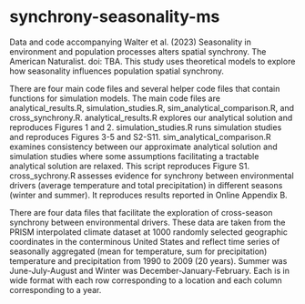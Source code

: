 # synchrony-seasonality-ms
Data and code accompanying Walter et al. (2023) Seasonality in environment and population processes alters spatial synchrony. The American Naturalist. doi: TBA. This study uses theoretical models to explore how seasonality influences population spatial synchrony.

There are four main code files and several helper code files that contain functions for simulation models.
The main code files are analytical_results.R, simulation_studies.R, sim_analytical_comparison.R, and cross_synchrony.R.
analytical_results.R explores our analytical solution and reproduces Figures 1 and 2.
simulation_studies.R runs simulation studies and reproduces Figures 3-5 and S2-S11.
sim_analytical_comparison.R examines consistency between our approximate analytical solution and simulation studies where some assumptions facilitating a tractable analytical solution are relaxed. This script reproduces Figure S1.
cross_sychrony.R assesses evidence for synchrony between environmental drivers (average temperature and total precipitation) in different seasons (winter and summer). It reproduces results reported in Online Appendix B.

There are four data files that facilitate the exploration of cross-season synchrony between environmental drivers.
These data are taken from the PRISM interpolated climate dataset at 1000 randomly selected geographic coordinates in the conterminous United States and reflect time series of seasonally aggregated (mean for temperature, sum for precipitation) temperature and precipitation from 1990 to 2009 (20 years).
Summer was June-July-August and Winter was December-January-February.
Each is in wide format with each row corresponding to a location and each column corresponding to a year.
